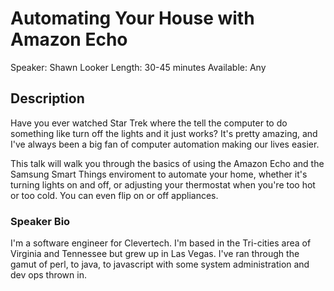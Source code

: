 # Automating Your House with Amazon Echo

Speaker: Shawn Looker
Length: 30-45 minutes
Available: Any

## Description

Have you ever watched Star Trek where the tell the computer to do something like turn off the lights and it just works?  It's pretty amazing, and I've always been a big fan of computer automation making our lives easier.  

This talk will walk you through the basics of using the Amazon Echo and the Samsung Smart Things enviroment to automate your home, whether it's turning lights on and off, or adjusting your thermostat when you're too hot or too cold.  You can even flip on or off appliances.  

### Speaker Bio

I'm a software engineer for Clevertech.  I'm based in the Tri-cities area of Virginia and Tennessee but grew up in Las Vegas.  I've ran through the gamut of perl, to java, to javascript with some system administration and dev ops thrown in.
